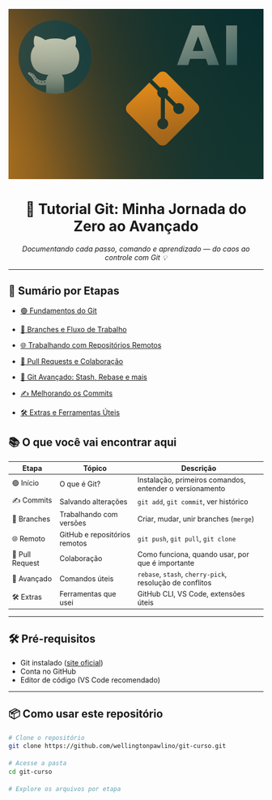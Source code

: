 
<p align="center">
  <img src="./assets/gitIA5.png" alt="Banner Git Tutorial" width="600"/>
</p>

<h1 align="center">🚀 Tutorial Git: Minha Jornada do Zero ao Avançado</h1>

<p align="center">
  <em>Documentando cada passo, comando e aprendizado — do caos ao controle com Git 💡</em>
</p>

---




## 🧭 Sumário por Etapas

- [🟢 Fundamentos do Git](./1.git-fundamental/README.md)

- [🌿 Branches e Fluxo de Trabalho](./2.trabalhando-com-branches/README.md)

- [🌐 Trabalhando com Repositórios Remotos](./3.compartilhamento-e-atualizacao-do-repositorio/README.md)

- [🔄 Pull Requests e Colaboração](./4.administracao-do-repositorio/README.md)

- [🧠 Git Avançado: Stash, Rebase e mais](./5.private-branch-e-melhorando-mensagens/README.md)

- [✍️ Melhorando os Commits](./6.melhorando-os-commits/README.md)

- [🛠️ Extras e Ferramentas Úteis](./7.extras/README.md)

## 📚 O que você vai encontrar aqui

| Etapa        | Tópico                        | Descrição                                                       |
|--------------|-------------------------------|------------------------------------------------------------------|
| 🟢 Início     | O que é Git?                  | Instalação, primeiros comandos, entender o versionamento         |
| ✍️ Commits    | Salvando alterações            | `git add`, `git commit`, ver histórico                          |
| 🌿 Branches   | Trabalhando com versões        | Criar, mudar, unir branches (`merge`)                           |
| 🌐 Remoto     | GitHub e repositórios remotos | `git push`, `git pull`, `git clone`                             |
| 🔄 Pull Request | Colaboração                 | Como funciona, quando usar, por que é importante                |
| 🧠 Avançado   | Comandos úteis                 | `rebase`, `stash`, `cherry-pick`, resolução de conflitos        |
| 🛠️ Extras     | Ferramentas que usei           | GitHub CLI, VS Code, extensões úteis                            |

---

## 🛠️ Pré-requisitos

- Git instalado ([site oficial](https://git-scm.com/))
- Conta no GitHub
- Editor de código (VS Code recomendado)

---

## 📦 Como usar este repositório

```bash
# Clone o repositório
git clone https://github.com/wellingtonpawlino/git-curso.git

# Acesse a pasta
cd git-curso

# Explore os arquivos por etapa

